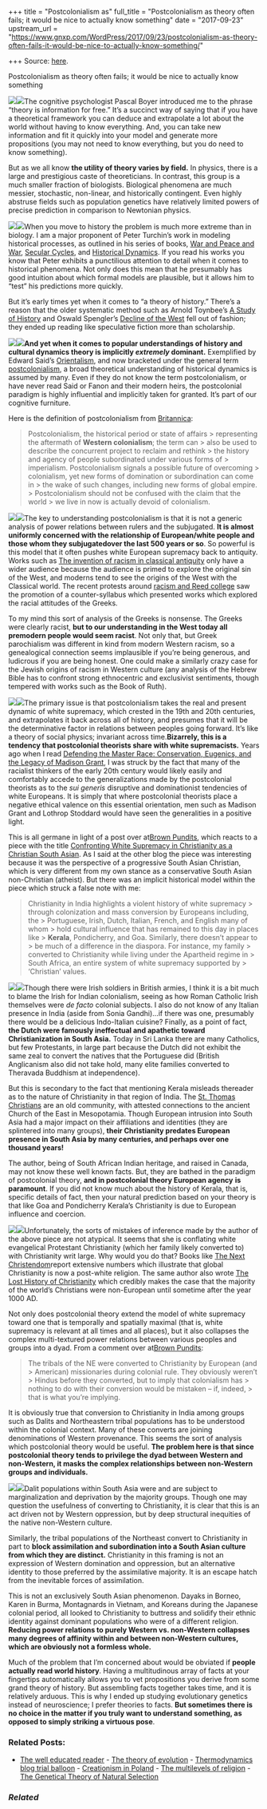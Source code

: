 +++
title = "Postcolonialism as"
full_title = "Postcolonialism as theory often fails; it would be nice to actually know something"
date = "2017-09-23"
upstream_url = "https://www.gnxp.com/WordPress/2017/09/23/postcolonialism-as-theory-often-fails-it-would-be-nice-to-actually-know-something/"

+++
Source: [here](https://www.gnxp.com/WordPress/2017/09/23/postcolonialism-as-theory-often-fails-it-would-be-nice-to-actually-know-something/).

Postcolonialism as theory often fails; it would be nice to actually know something

[![](https://i0.wp.com/www.gnxp.com/WordPress/wp-content/uploads/2017/09/thehistoryoftheworld.jpg?resize=250%2C377)![](https://i0.wp.com/www.gnxp.com/WordPress/wp-content/uploads/2017/09/thehistoryoftheworld.jpg?resize=250%2C377)](https://www.amazon.com/exec/obidos/ASIN/0199936765/geneexpressio-20)The cognitive psychologist Pascal Boyer introduced me to the phrase “theory is information for free.” It’s a succinct way of saying that if you have a theoretical framework you can deduce and extrapolate a lot about the world without having to know everything. And, you can take new information and fit it quickly into your model and generate more propositions (you may not need to know everything, but you do need to know something).

But as we all know **the utility of theory varies by field.** In physics, there is a large and prestigious caste of theoreticians. In contrast, this group is a much smaller fraction of biologists. Biological phenomena are much messier, stochastic, non-linear, and historically contingent. Even highly abstruse fields such as population genetics have relatively limited powers of precise prediction in comparison to Newtonian physics.

[![](https://i0.wp.com/www.gnxp.com/WordPress/wp-content/uploads/2017/09/turchin.jpeg?resize=181%2C278)![](https://i0.wp.com/www.gnxp.com/WordPress/wp-content/uploads/2017/09/turchin.jpeg?resize=181%2C278)](https://www.amazon.com/exec/obidos/ASIN/B000S1LEJ2/geneexpressio-20)When you move to history the problem is much more extreme than in biology. I am a major proponent of Peter Turchin’s work in modeling historical processes, as outlined in his series of books, [War and Peace and War](https://www.amazon.com/exec/obidos/ASIN/B000S1LEJ2/geneexpressio-20), [Secular Cycles](https://www.amazon.com/exec/obidos/ASIN/0691136963/geneexpressio-20), and [Historical Dynamics](https://www.amazon.com/exec/obidos/ASIN/0691116695/geneexpressio-20). If you read his works you know that Peter exhibits a punctilious attention to detail when it comes to historical phenomena. Not only does this mean that he presumably has good intuition about which formal models are plausible, but it allows him to “test” his predictions more quickly.

But it’s early times yet when it comes to “a theory of history.” There’s a reason that the older systematic method such as Arnold Toynbee’s [A Study of History](https://www.amazon.com/exec/obidos/ASIN/B004I5BPVG/geneexpressio-20) and Oswald Spengler’s [Decline of the West](https://www.amazon.com/exec/obidos/ASIN/B00O0YNYNW/geneexpressio-20) fell out of fashion; they ended up reading like speculative fiction more than scholarship.

[![](https://i0.wp.com/www.gnxp.com/WordPress/wp-content/uploads/2017/09/orientalism.jpeg?resize=181%2C279)![](https://i0.wp.com/www.gnxp.com/WordPress/wp-content/uploads/2017/09/orientalism.jpeg?resize=181%2C279)](https://www.amazon.com/exec/obidos/ASIN/B00NDTUDIY/geneexpressio-20)**And yet when it comes to popular understandings of history and cultural dynamics theory is implicitly *extremely* dominant.** Exemplified by Edward Said’s [Orientalism](https://www.amazon.com/exec/obidos/ASIN/B00NDTUDIY/geneexpressio-20), and now bracketed under the general term [postcolonialism](https://en.wikipedia.org/wiki/Postcolonialism), a broad theoretical understanding of historical dynamics is assumed by many. Even if they do not know the term postcolonialism, or have never read Said or Fanon and their modern heirs, the postcolonial paradigm is highly influential and implicitly taken for granted. It’s part of our cognitive furniture.

Here is the definition of postcolonialism from [Britannica](https://www.britannica.com/event/postcolonialism):

> Postcolonialism, the historical period or state of affairs > representing the aftermath of **Western colonialism**; the term can > also be used to describe the concurrent project to reclaim and rethink > the history and agency of people subordinated under various forms of > imperialism. Postcolonialism signals a possible future of overcoming > colonialism, yet new forms of domination or subordination can come in > the wake of such changes, including new forms of global empire. > Postcolonialism should not be confused with the claim that the world > we live in now is actually devoid of colonialism.

[![](https://i0.wp.com/www.gnxp.com/WordPress/wp-content/uploads/2017/09/inventionofracismgreek.jpeg?resize=183%2C276)![](https://i0.wp.com/www.gnxp.com/WordPress/wp-content/uploads/2017/09/inventionofracismgreek.jpeg?resize=183%2C276)](https://www.amazon.com/exec/obidos/ASIN/0691125988/geneexpressio-20)The key to understanding postcolonialism is that it is not a generic analysis of power relations between rulers and the subjugated. **It is almost uniformly concerned with the relationship of European/white people and those whom they subjugatedover the last 500 years or so**. So powerful is this model that it often pushes white European supremacy back to antiquity. Works such as [The invention of racism in classical antiquity](https://www.amazon.com/exec/obidos/ASIN/0691125988/geneexpressio-20) only have a wider audience because the audience is primed to explore the original sin of the West, and moderns tend to see the origins of the West with the Classical world. The recent protests around [racism and Reed college](https://www.insidehighered.com/news/2017/09/11/reed-college-course-lectures-canceled-after-student-protesters-interrupt-class) saw the promotion of a counter-syllabus which presented works which explored the racial attitudes of the Greeks.

To my mind this sort of analysis of the Greeks is nonsense. The Greeks were clearly racist, **but to our understanding in the West today all premodern people would seem racist**. Not only that, but Greek parochialism was different in kind from modern Western racism, so a genealogical connection seems implausible if you’re being generous, and ludicrous if you are being honest. One could make a similarly crazy case for the Jewish origins of racism in Western culture (any analysis of the Hebrew Bible has to confront strong ethnocentric and exclusivist sentiments, though tempered with works such as the Book of Ruth).

[![](https://i0.wp.com/www.gnxp.com/WordPress/wp-content/uploads/2017/09/defendingmasterrace.jpeg?resize=187%2C269)![](https://i0.wp.com/www.gnxp.com/WordPress/wp-content/uploads/2017/09/defendingmasterrace.jpeg?resize=187%2C269)](https://www.amazon.com/exec/obidos/ASIN/B01708AJRI/geneexpressio-20)The primary issue is that postcolonialism takes the real and present dynamic of white supremacy, which crested in the 19th and 20th centuries, and extrapolates it back across all of history, and presumes that it will be the determinative factor in relations between peoples going forward. It’s like a theory of social physics; invariant across time.**Bizarrely, this is a tendency that postcolonial theorists share with white supremacists.** Years ago when I read [Defending the Master Race: Conservation, Eugenics, and the Legacy of Madison Grant](https://www.amazon.com/exec/obidos/ASIN/B01708AJRI/geneexpressio-20), I was struck by the fact that many of the racialist thinkers of the early 20th century would likely easily and comfortably accede to the generalizations made by the postcolonial theorists as to the *sui generis* disruptive and dominationist tendencies of white Europeans. It is simply that where postcolonial theorists place a negative ethical valence on this essential orientation, men such as Madison Grant and Lothrop Stoddard would have seen the generalities in a positive light.

This is all germane in light of a post over at[Brown Pundits](http://www.brownpundits.com/2017/09/23/when-all-you-have-is-postcolonial-theory-everything-is-about-the-white-man/?utm_source=dlvr.it&utm_medium=twitter), which reacts to a piece with the title [Confronting White Supremacy in Christianity as a Christian South Asian](http://www.browngirlmagazine.com/2017/09/confronting-white-supremacy-christianity-south-asian-christian/). As I said at the other blog the piece was interesting because it was the perspective of a progressive South Asian Christian, which is very different from my own stance as a conservative South Asian non-Christian (atheist). But there was an implicit historical model within the piece which struck a false note with me:

> Christianity in India highlights a violent history of white supremacy > through colonization and mass conversion by Europeans including, the > Portuguese, Irish, Dutch, Italian, French, and English many of whom > hold cultural influence that has remained to this day in places like > **Kerala**, Pondicherry, and Goa. Similarly, there doesn’t appear to > be much of a difference in the diaspora. For instance, my family > converted to Christianity while living under the Apartheid regime in > South Africa, an entire system of white supremacy supported by > ‘Christian’ values.

[![](https://i0.wp.com/www.gnxp.com/WordPress/wp-content/uploads/2017/09/unfinishedempire.jpeg?resize=181%2C278)![](https://i0.wp.com/www.gnxp.com/WordPress/wp-content/uploads/2017/09/unfinishedempire.jpeg?resize=181%2C278)](https://www.amazon.com/exec/obidos/ASIN/B009SJZR4S/geneexpressio-20)Though there were Irish soldiers in British armies, I think it is a bit much to blame the Irish for Indian colonialism, seeing as how Roman Catholic Irish themselves were *de facto* colonial subjects. I also do not know of any Italian presence in India (aside from Sonia Gandhi)…if there was one, presumably there would be a delicious Indo-Italian cuisine? Finally, as a point of fact, **the Dutch were famously ineffectual and apathetic toward Christianization in South Asia.** Today in Sri Lanka there are many Catholics, but few Protestants, in large part because the Dutch did not exhibit the same zeal to convert the natives that the Portuguese did (British Anglicanism also did not take hold, many elite families converted to Theravada Buddhism at independence).

But this is secondary to the fact that mentioning Kerala misleads thereader as to the nature of Christianity in that region of India. The [St. Thomas Christians](https://en.wikipedia.org/wiki/Saint_Thomas_Christians) are an old community, with attested connections to the ancient Church of the East in Mesopotamia. Though European intrusion into South Asia had a major impact on their affiliations and identities (they are splintered into many groups), **their Christianity predates European presence in South Asia by many centuries, and perhaps over one thousand years!**

The author, being of South African Indian heritage, and raised in Canada, may not know these well known facts. But, they are bathed in the paradigm of postcolonial theory, **and in postcolonial theory European agency** **is paramount**. If you did not know much about the history of Kerala, that is, specific details of fact, then your natural prediction based on your theory is that like Goa and Pondicherry Kerala’s Christianity is due to European influence and coercion.

[![](https://i0.wp.com/www.gnxp.com/WordPress/wp-content/uploads/2017/09/nextchristendom.jpeg?resize=181%2C279)![](https://i0.wp.com/www.gnxp.com/WordPress/wp-content/uploads/2017/09/nextchristendom.jpeg?resize=181%2C279)](https://www.amazon.com/exec/obidos/ASIN/B005FVPEVY/geneexpressio-20)Unfortunately, the sorts of mistakes of inference made by the author of the above piece are not atypical. It seems that she is conflating white evangelical Protestant Christianity (which her family likely converted to) with Christianity writ large. Why would you do that? Books like [The Next Christendom](https://www.amazon.com/exec/obidos/ASIN/B005FVPEVY/geneexpressio-20)report extensive numbers which illustrate that global Christianity is now a post-white religion. The same author also wrote [The Lost History of Christianity](https://www.amazon.com/exec/obidos/ASIN/B001FA0V1C/geneexpressio-20) which credibly makes the case that the majority of the world’s Christians were non-European until sometime after the year 1000 AD.

Not only does postcolonial theory extend the model of white supremacy toward one that is temporally and spatially maximal (that is, white supremacy is relevant at all times and all places), but it also collapses the complex multi-textured power relations between various peoples and groups into a dyad. From a comment over at[Brown Pundits](http://www.brownpundits.com/2017/09/23/when-all-you-have-is-postcolonial-theory-everything-is-about-the-white-man/?utm_source=dlvr.it&utm_medium=twitter):

> The tribals of the NE were converted to Christianity by European (and > American) missionaries during colonial rule. They obviously weren’t > Hindus before they converted, but to imply that colonialism has > nothing to do with their conversion would be mistaken – if, indeed, > that is what you’re implying.

It is obviously true that conversion to Christianity in India among groups such as Dalits and Northeastern tribal populations has to be understood within the colonial context. Many of these converts are joining denominations of Western provenance. This seems the sort of analysis which postcolonial theory would be useful. **The problem here is that since postcolonial theory tends to privilege the dyad between Western and non-Western, it masks the complex relationships between non-Western groups and individuals.**

[![](https://i0.wp.com/www.gnxp.com/WordPress/wp-content/uploads/2017/09/historyofhteworldpeguin.jpeg?resize=181%2C278)![](https://i0.wp.com/www.gnxp.com/WordPress/wp-content/uploads/2017/09/historyofhteworldpeguin.jpeg?resize=181%2C278)](https://www.amazon.com/exec/obidos/ASIN/B00ADNPDEM/geneexpressio-20)Dalit populations within South Asia were and are subject to marginalization and deprivation by the majority groups. Though one may question the usefulness of converting to Christianity, it is clear that this is an act driven not by Western oppression, but by deep structural inequities of the native non-Western culture.

Similarly, the tribal populations of the Northeast convert to Christianity in part to **block assimilation and subordination into a South Asian culture from which they are distinct.** Christianity in this framing is not an expression of Western domination and oppression, but an alternative identity to those preferred by the assimilative majority. It is an escape hatch from the inevitable forces of assimilation.

This is not an exclusively South Asian phenomenon. Dayaks in Borneo, Karen in Burma, Montagnards in Vietnam, and Koreans during the Japanese colonial period, all looked to Christianity to buttress and solidify their ethnic identity against dominant populations who were of a different religion. **Reducing power relations to purely Western vs. non-Western collapses many degrees of affinity within and between non-Western cultures, which are obviously not a formless whole.**

Much of the problem that I’m concerned about would be obviated if **people actually read world history**. Having a multitudinous array of facts at your fingertips automatically allows you to vet propositions you derive from some grand theory of history. But assembling facts together takes time, and it is relatively arduous. This is why I ended up studying evolutionary genetics instead of neuroscience; I prefer theories to facts. **But sometimes there is no choice in the matter if you truly want to understand something, as opposed to simply striking a virtuous pose**.



### Related Posts:

- [The well educated
  reader](https://www.gnxp.com/WordPress/2007/03/23/the-well-educated-reader/) - [The theory of
  evolution](https://www.gnxp.com/WordPress/2008/05/09/the-theory-of-evolution/) - [Thermodynamics blog trial
  balloon](https://www.gnxp.com/WordPress/2006/01/07/thermodynamics-blog-trial-balloon/) - [Creationism in
  Poland](https://www.gnxp.com/WordPress/2006/10/16/creationism-in-poland/) - [The multilevels of
  religion](https://www.gnxp.com/WordPress/2007/04/12/the-multilevels-of-religion/) - [The Genetical Theory of Natural
  Selection](https://www.gnxp.com/WordPress/2011/12/27/the-genetical-theory-of-natural-selection/)

### *Related*

[](https://www.addtoany.com/add_to/facebook?linkurl=https%3A%2F%2Fwww.gnxp.com%2FWordPress%2F2017%2F09%2F23%2Fpostcolonialism-as-theory-often-fails-it-would-be-nice-to-actually-know-something%2F&linkname=Postcolonialism%20as%20theory%20often%20fails%3B%20it%20would%20be%20nice%20to%20actually%20know%20something "Facebook")[](https://www.addtoany.com/add_to/twitter?linkurl=https%3A%2F%2Fwww.gnxp.com%2FWordPress%2F2017%2F09%2F23%2Fpostcolonialism-as-theory-often-fails-it-would-be-nice-to-actually-know-something%2F&linkname=Postcolonialism%20as%20theory%20often%20fails%3B%20it%20would%20be%20nice%20to%20actually%20know%20something "Twitter")[](https://www.addtoany.com/add_to/email?linkurl=https%3A%2F%2Fwww.gnxp.com%2FWordPress%2F2017%2F09%2F23%2Fpostcolonialism-as-theory-often-fails-it-would-be-nice-to-actually-know-something%2F&linkname=Postcolonialism%20as%20theory%20often%20fails%3B%20it%20would%20be%20nice%20to%20actually%20know%20something "Email")[](https://www.addtoany.com/share)
